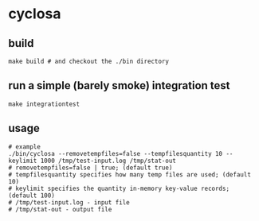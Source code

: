 # cyclosa
## build
```
make build # and checkout the ./bin directory
```

## run a simple (barely smoke) integration test
```
make integrationtest
```

## usage
```
# example
./bin/cyclosa --removetempfiles=false --tempfilesquantity 10 --keylimit 1000 /tmp/test-input.log /tmp/stat-out
# removetempfiles=false | true; (default true)
# tempfilesquantity specifies how many temp files are used; (default 10)
# keylimit specifies the quantity in-memory key-value records; (default 100)
# /tmp/test-input.log - input file
# /tmp/stat-out - output file
```
